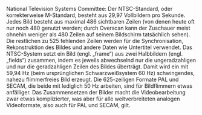 National Television Systems Committee: Der NTSC-Standard, oder korrekterweise M-Standard, besteht aus 29,97 Vollbildern pro Sekunde. Jedes Bild besteht aus maximal 486 sichtbaren Zeilen (von denen heute oft nur noch 480 genutzt werden; durch Overscan kann der Zuschauer meist ohnehin weniger als 480 Zeilen auf seinem Bildschirm tatsächlich sehen). Die restlichen zu 525 fehlenden Zeilen werden für die Synchronisation, Rekonstruktion des Bildes und andere Daten wie Untertitel verwendet. Das NTSC-System setzt ein Bild (engl. „frame“) aus zwei Halbbildern (engl. „fields“) zusammen, indem es jeweils abwechselnd nur die ungeradzahligen und nur die geradzahligen Zeilen des Bildes überträgt. Damit wird ein mit 59,94 Hz (beim ursprünglichen Schwarzweißsystem 60 Hz) schwingendes, nahezu flimmerfreies Bild erzeugt. Die 625-zeiligen Formate PAL und SECAM, die beide mit lediglich 50 Hz arbeiten, sind für Bildflimmern etwas anfälliger. Das Zusammensetzen der Bilder macht die Videobearbeitung zwar etwas komplizierter, was aber für alle weitverbreiteten analogen Videoformate, also auch für PAL und SECAM, gilt.
